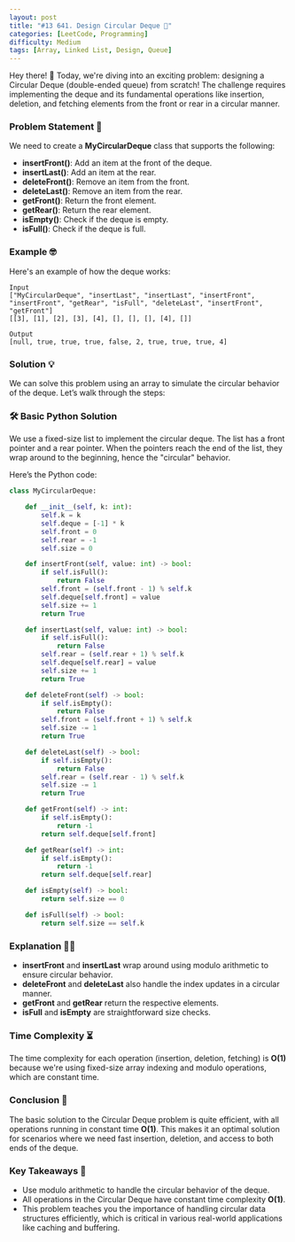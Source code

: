 ```yaml
---
layout: post  
title: "#13 641. Design Circular Deque 🚀" 
categories: [LeetCode, Programming]
difficulty: Medium
tags: [Array, Linked List, Design, Queue]
---
```


Hey there! 🎉 Today, we're diving into an exciting problem: designing a Circular Deque (double-ended queue) from scratch! The challenge requires implementing the deque and its fundamental operations like insertion, deletion, and fetching elements from the front or rear in a circular manner.

### Problem Statement 📜

We need to create a **MyCircularDeque** class that supports the following:

- **insertFront()**: Add an item at the front of the deque.
- **insertLast()**: Add an item at the rear.
- **deleteFront()**: Remove an item from the front.
- **deleteLast()**: Remove an item from the rear.
- **getFront()**: Return the front element.
- **getRear()**: Return the rear element.
- **isEmpty()**: Check if the deque is empty.
- **isFull()**: Check if the deque is full.

### Example 🤓

Here's an example of how the deque works:

```plaintext
Input
["MyCircularDeque", "insertLast", "insertLast", "insertFront", "insertFront", "getRear", "isFull", "deleteLast", "insertFront", "getFront"]
[[3], [1], [2], [3], [4], [], [], [], [4], []]

Output
[null, true, true, true, false, 2, true, true, true, 4]
```

### Solution 💡

We can solve this problem using an array to simulate the circular behavior of the deque. Let’s walk through the steps:

### 🛠️ Basic Python Solution

We use a fixed-size list to implement the circular deque. The list has a front pointer and a rear pointer. When the pointers reach the end of the list, they wrap around to the beginning, hence the "circular" behavior.

Here’s the Python code:

```python
class MyCircularDeque:

    def __init__(self, k: int):
        self.k = k
        self.deque = [-1] * k
        self.front = 0
        self.rear = -1
        self.size = 0

    def insertFront(self, value: int) -> bool:
        if self.isFull():
            return False
        self.front = (self.front - 1) % self.k
        self.deque[self.front] = value
        self.size += 1
        return True

    def insertLast(self, value: int) -> bool:
        if self.isFull():
            return False
        self.rear = (self.rear + 1) % self.k
        self.deque[self.rear] = value
        self.size += 1
        return True

    def deleteFront(self) -> bool:
        if self.isEmpty():
            return False
        self.front = (self.front + 1) % self.k
        self.size -= 1
        return True

    def deleteLast(self) -> bool:
        if self.isEmpty():
            return False
        self.rear = (self.rear - 1) % self.k
        self.size -= 1
        return True

    def getFront(self) -> int:
        if self.isEmpty():
            return -1
        return self.deque[self.front]

    def getRear(self) -> int:
        if self.isEmpty():
            return -1
        return self.deque[self.rear]

    def isEmpty(self) -> bool:
        return self.size == 0

    def isFull(self) -> bool:
        return self.size == self.k
```

### Explanation 🧑‍🏫

- **insertFront** and **insertLast** wrap around using modulo arithmetic to ensure circular behavior.
- **deleteFront** and **deleteLast** also handle the index updates in a circular manner.
- **getFront** and **getRear** return the respective elements.
- **isFull** and **isEmpty** are straightforward size checks.

### Time Complexity ⏳

The time complexity for each operation (insertion, deletion, fetching) is **O(1)** because we're using fixed-size array indexing and modulo operations, which are constant time.

### Conclusion 🎯

The basic solution to the Circular Deque problem is quite efficient, with all operations running in constant time **O(1)**. This makes it an optimal solution for scenarios where we need fast insertion, deletion, and access to both ends of the deque.

### Key Takeaways 📝

- Use modulo arithmetic to handle the circular behavior of the deque.
- All operations in the Circular Deque have constant time complexity **O(1)**.
- This problem teaches you the importance of handling circular data structures efficiently, which is critical in various real-world applications like caching and buffering.
